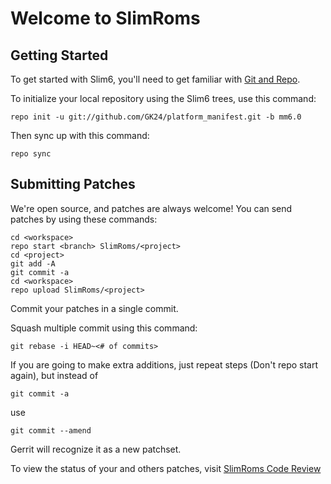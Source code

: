 Welcome to SlimRoms
===================


Getting Started
---------------

To get started with Slim6, you'll need to get familiar with
[Git and Repo](https://source.android.com/source/using-repo.html).

To initialize your local repository using the Slim6 trees, use this command:


	repo init -u git://github.com/GK24/platform_manifest.git -b mm6.0



Then sync up with this command:

	repo sync



Submitting Patches
------------------

We're open source, and patches are always welcome!
You can send patches by using these commands:

    cd <workspace>
    repo start <branch> SlimRoms/<project>
    cd <project>
    git add -A
    git commit -a
    cd <workspace>
    repo upload SlimRoms/<project>

Commit your patches in a single commit.

Squash multiple commit using this command:

	git rebase -i HEAD~<# of commits>

If you are going to make extra additions, just repeat steps (Don't repo start again), but instead of

	git commit -a

use

	git commit --amend

Gerrit will recognize it as a new patchset.

To view the status of your and others patches, visit [SlimRoms Code Review](http://review.slimroms.org)
